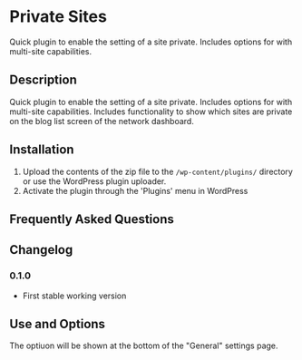 # Private Sites

Quick plugin to enable the setting of a site private. Includes options for with multi-site capabilities.

## Description

Quick plugin to enable the setting of a site private. Includes options for with multi-site capabilities. Includes functionality to show which sites are private on the blog list screen of the network dashboard.

## Installation

1. Upload the contents of the zip file to the `/wp-content/plugins/` directory or use the WordPress plugin uploader.
1. Activate the plugin through the 'Plugins' menu in WordPress

## Frequently Asked Questions

## Changelog 

### 0.1.0
* First stable working version

## Use and Options 

The optiuon will be shown at the bottom of the "General" settings page.